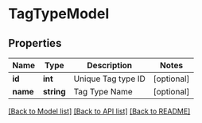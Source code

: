# TagTypeModel

## Properties
Name | Type | Description | Notes
------------ | ------------- | ------------- | -------------
**id** | **int** | Unique Tag type ID | [optional] 
**name** | **string** | Tag Type Name | [optional] 

[[Back to Model list]](../README.md#documentation-for-models) [[Back to API list]](../README.md#documentation-for-api-endpoints) [[Back to README]](../README.md)


